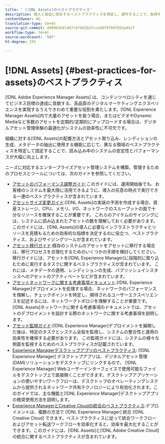 ```yaml
---
title: ' [!DNL Assets]のベストプラクティス'
description: 導入と設定に依存するベストプラクティスを特定し、遵守することで、負荷中のシステムの安定性とパフォーマンスを向上させます。
contentOwner: AG
translation-type: tm+mt
source-git-commit: 4090b1641467c6fb02b2fcce4df97b9fd5da4e2f
workflow-type: tm+mt
source-wordcount: '507'
ht-degree: 25%

---
```



# [!DNL Assets] {#best-practices-for-assets}のベストプラクティス

[!DNL Adobe Experience Manager Assets] は、コンテンツベロシティを通じてビジネス目標の達成に貢献する、高品質のデジタルマーケティングエクスペリエンスを実現するうえできわめて重要な役割を果たします。[!DNL Experience Manager Assets]内で大量のアセットを扱う場合、またはビデオやDynamic Mediaなど多数のアセットを定期的/定期的にアップロードする場合は、デジタルアセット管理体験の最適化がシステムの効率性に不可欠です。

組織に対する[!DNL Assets]の配置方法とアセット取り込み、レンディションの生成、メタデータの抽出に使用する機能に応じて、異なる領域のベストプラクティスを特定して固定することで、読み込み中のシステムの安定性とパフォーマンスが大幅に向上します。

ニーズに対応するエンタープライズアセット管理システムを構築、管理するためのプロセスとツールについては、次のガイドを参照してください。

* [アセットのパフォーマンス調整ガイド](/help/assets/performance-tuning-guidelines.md):このガイドには、運用開始後でも、お客様のシステムを最大限に活用できるように、導入の任意の時点で実行できる一連のベストプラクティスが含まれています。
* [アセットサイズ変更ガイド](/help/assets/assets-sizing-guide.md):[!DNL Assets]の実装の予測を作成する場合、資産ストレージ、CPU、メモリ、I/O、ネットワークのスループットの面で十分なリソースを確保することが重要です。 これらのアイテムのサイジングには、システムに読み込まれたアセットの数を理解しておく必要があります。このガイドには、[!DNL Assets]の導入に必要なインフラストラクチャとリソースを見積もるための効率的な指標を決定するのに役立つ、ベストプラクティス、およびサイジングツールが含まれています。
* [アセット移行ガイド](/help/assets/assets-migration-guide.md):既存のシステムのアセットをアセットに移行する場合は、移行プロセスを合理化するためのいくつかの手順を検討してください。 移行ガイドには、アセットを[!DNL Experience Manager]に段階的に取り込むために実行するタスクに関するベストプラクティスが含まれています。 これには、メタデータの適用、レンディションの生成、パブリッシュインスタンスへのアセットのアクティベートなどが含まれています。
* [アセットネットワークに関する考慮事項ドキュメント](/help/assets/assets-network-considerations.md):[!DNL Experience Manager]デプロイメントを処理する場合、ネットワークのパフォーマンスを理解し、チェックポイントを特定し、期待されるユーザーエクスペリエンスを記述するには、ネットワークトポロジを理解することが重要です。 [!DNL Assets]ネットワークに関する考慮事項のドキュメントでは、アセットのデプロイメントを設計する際のネットワークに関する考慮事項を説明します。
* [アセット監視ガイド](/help/assets/assets-monitoring-best-practices.md):[!DNL Experience Manager]デプロイメントを展開した後は、特定のタスクとシステム全般を監視し、システムの整合性と運用の効率性を確保する必要があります。 この監視ガイドには、システムの様々な側面を監視するためのベストプラクティスが記載されています。
* [Experience Managerデスクトップアプリのベストプラクティス](https://experienceleague.adobe.com/docs/experience-manager-desktop-app/using/introduction.html?lang=ja): [!DNL Experience Manager] デスクトップアプリは、デジタルアセット管理(DAM)ソリューションをデスクトップにリンクするので、 [!DNL Experience Manager] Webユーザーインターフェイスで使用可能なファイルをデスクトップ上で直接開くことができます。デスクトップアプリケーションの使いやすいワークフローは、デスクトップのオペレーティングシステムから提供されるネットワーク共有テクノロジーにより有効化されます。このガイドでは、主な機能と[!DNL Experience Manager]デスクトップアプリの推奨使用方法を説明します。
* [Experience ManagerとCreative Cloudの統合のベストプラクティス](/help/assets/aem-cc-integration-best-practices.md):デプロイメントは、複数の方法で [!DNL Experience Manager] 統合 [!DNL Creative Cloud] できます。ベストプラクティスに従って統合ワークフローおよびアセット転送ワークフローを効率化すると、効率を最大化することができます。このガイドには、[!DNL Assets]と[!DNL Adobe Creative Cloud]の統合に関するベストプラクティスが含まれています。
